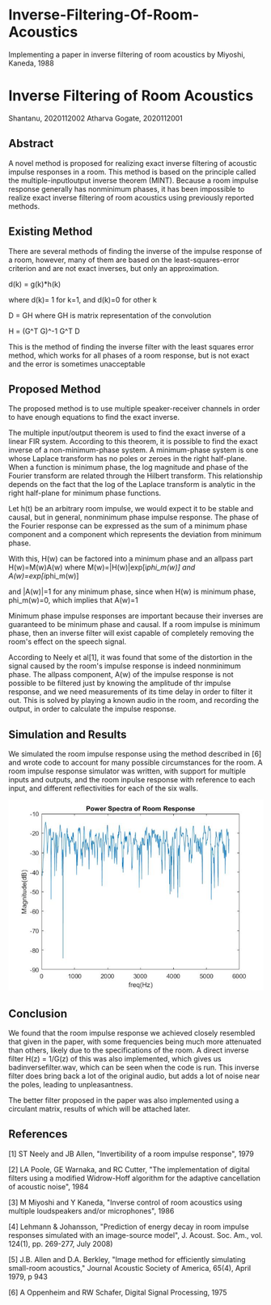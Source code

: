 # Inverse-Filtering-Of-Room-Acoustics
Implementing a paper in inverse filtering of room acoustics by Miyoshi, Kaneda, 1988
# Inverse Filtering of Room Acoustics
 Shantanu, 2020112002
 Atharva Gogate, 2020112001
 
 ## Abstract
 A novel method is proposed for realizing exact inverse filtering of acoustic impulse responses in a room. This method is based on the principle called the multiple-inputloutput inverse theorem (MINT). Because a room impulse response generally has nonminimum phases, it has been impossible to realize exact inverse filtering of room acoustics using previously reported methods.
 
 ## Existing Method
 
 There are several methods of finding the inverse of the impulse response of a room, however, many of them are based on the least-squares-error criterion and are not exact inverses, but only an approximation.
 
 d(k) = g(k)*h(k)
 
 where d(k)= 1 for k=1, 
 and d(k)=0 for other k
 
 D = GH 
 where GH is matrix representation of the convolution
 
 H = (G^T G)^-1 G^T D
 
 This is the method of finding the inverse filter with the least squares error method, which works for all phases of a room response, but is not exact and the error is sometimes unacceptable

 
 ## Proposed Method
 
 The proposed method is to  use multiple speaker-receiver channels in order to have enough equations to find the exact inverse.
 
 The multiple input/output theorem is used to find the exact inverse of a linear FIR system. According to this theorem, it is possible to find the exact inverse of a non-minimum-phase system. A minimum-phase system is one whose Laplace transform has no poles or zeroes in the right half-plane. When a function is minimum phase, the log magnitude and phase of the Fourier transform are related through the Hilbert transform. This relationship depends on the fact that the log of the Laplace transform is analytic in the right half-plane for minimum phase functions.

Let h(t) be an arbitrary room impulse, we would expect it to be stable and causal, but in general, nonminimum phase impulse response. The phase of the Fourier response can be expressed as the sum of a minimum phase component and a component which represents the deviation from minimum phase. 

With this, H(w) can be factored into a minimum phase and an allpass part
H(w)=M(w)A(w)
where 
M(w)=|H(w)|exp[i*phi_m(w)]
and
A(w)=exp[i*phi_m(w)]

and |A(w)|=1 for any minimum phase, since when H(w) is minimum phase, phi_m(w)=0, which implies that A(w)=1

Minimum phase impulse responses are important because their inverses are guaranteed to be minimum phase and causal. If a room impulse is minimum phase, then an inverse filter will exist capable of completely removing the room's effect on the speech signal.

According to Neely et al[1], it was found that some of the distortion in the signal caused by the room's impulse response is indeed nonminimum phase. The allpass component, A(w) of the impulse response is not possible to be filtered just by knowing the amplitude of thr impulse response, and we need measurements of its time delay in order to filter it out. This is solved by playing a known audio in the room, and recording the output, in order to calculate the impulse response.

 
 ## Simulation and Results
 
 We simulated the room impulse response using the method described in [6] and wrote code to account for many possible circumstances for the room.
 A room impulse response simulator was written, with support for multiple inputs and outputs, and the room inpulse response with reference to each input, and different reflectivities for each of the six walls. 
 
 
![Power Spectra of Room Response](https://github.com/hohilwik/Inverse-Filtering-Of-Room-Acoustics/blob/main/images/power_spectra_of_room_response.jpg "Power Spectra of Room Response")
 
 ## Conclusion
 
 We found that the room impulse response we achieved closely resembled that given in the paper, with some frequencies being much more attenuated than others, likely due to the specifications of the room. A direct inverse filter H(z) = 1/G(z) of this was also implemented, which gives us badinversefilter.wav, which can be seen when the code is run. This inverse filter does bring back a lot of the original audio, but adds a lot of noise near the poles, leading to unpleasantness. 
 
 The better filter proposed in the paper was also implemented using a circulant matrix, results of which will be attached later.
 
 
 ## References
 [1] ST Neely and JB Allen, "Invertibility of a room impulse response", 1979
 
 
[2] LA Poole, GE Warnaka, and RC Cutter, "The implementation of digital filters using a modified Widrow-Hoff algorithm for the adaptive cancellation of acoustic noise", 1984


[3] M Miyoshi and Y Kaneda, "Inverse control of room acoustics using multiple loudspeakers and/or microphones", 1986


[4] Lehmann & Johansson, "Prediction of energy decay in room impulse responses simulated with an image-source model", J. Acoust. Soc. Am., vol. 124(1), pp. 269-277, July 2008)


[5] J.B. Allen and D.A. Berkley, "Image method for efficiently simulating small-room acoustics," Journal Acoustic Society of America, 65(4), April 1979, p 943


[6] A Oppenheim and RW Schafer, Digital Signal Processing, 1975
